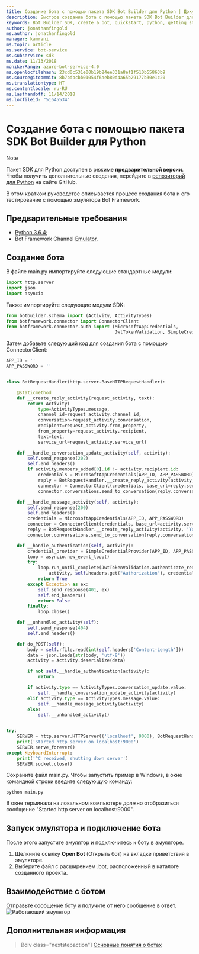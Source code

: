 ```yaml
---
title: Создание бота с помощью пакета SDK Bot Builder для Python | Документация Майкрософт
description: Быстрое создание бота с помощью пакета SDK Bot Builder для Python.
keywords: Bot Builder SDK, create a bot, quickstart, python, getting started
author: jonathanfingold
ms.author: jonathanfingold
manager: kamrani
ms.topic: article
ms.service: bot-service
ms.subservice: sdk
ms.date: 11/13/2018
monikerRange: azure-bot-service-4.0
ms.openlocfilehash: 23cd0c531e00b19b24ee331a8ef1f510b55863b9
ms.sourcegitcommit: 8b7bdbcbb01054f6aeb80d4a65b29177b30e1c20
ms.translationtype: HT
ms.contentlocale: ru-RU
ms.lasthandoff: 11/14/2018
ms.locfileid: "51645534"
---
```

# <a name="create-a-bot-with-the-bot-builder-sdk-for-python"></a>Создание бота с помощью пакета SDK Bot Builder для Python

>[!NOTE] 
> Пакет SDK для Python доступен в режиме **предварительной версии**. Чтобы получить дополнительные сведения, перейдите в [репозиторий для Python](https://github.com/Microsoft/botbuilder-python) на сайте GitHub. 

В этом кратком руководстве описывается процесс создания бота и его тестирование с помощью эмулятора Bot Framework. 

## <a name="pre-requisite"></a>Предварительные требования
- [Python 3.6.4](https://www.python.org/downloads/); 
- Bot Framework Channel [Emulator](https://aka.ms/Emulator-wiki-getting-started).

## <a name="create-a-bot"></a>Создание бота
В файле main.py импортируйте следующие стандартные модули:

```python
import http.server
import json
import asyncio
```

Также импортируйте следующие модули SDK:
```python
from botbuilder.schema import (Activity, ActivityTypes)
from botframework.connector import ConnectorClient
from botframework.connector.auth import (MicrosoftAppCredentials,
                                         JwtTokenValidation, SimpleCredentialProvider)
```
Затем добавьте следующий код для создания бота с помощью ConnectorClient:
```python
APP_ID = ''
APP_PASSWORD = ''


class BotRequestHandler(http.server.BaseHTTPRequestHandler):

    @staticmethod
    def __create_reply_activity(request_activity, text):
        return Activity(
            type=ActivityTypes.message,
            channel_id=request_activity.channel_id,
            conversation=request_activity.conversation,
            recipient=request_activity.from_property,
            from_property=request_activity.recipient,
            text=text,
            service_url=request_activity.service_url)

    def __handle_conversation_update_activity(self, activity):
        self.send_response(202)
        self.end_headers()
        if activity.members_added[0].id != activity.recipient.id:
            credentials = MicrosoftAppCredentials(APP_ID, APP_PASSWORD)
            reply = BotRequestHandler.__create_reply_activity(activity, 'Hello and welcome to the echo bot!')
            connector = ConnectorClient(credentials, base_url=reply.service_url)
            connector.conversations.send_to_conversation(reply.conversation.id, reply)

    def __handle_message_activity(self, activity):
        self.send_response(200)
        self.end_headers()
        credentials = MicrosoftAppCredentials(APP_ID, APP_PASSWORD)
        connector = ConnectorClient(credentials, base_url=activity.service_url)
        reply = BotRequestHandler.__create_reply_activity(activity, 'You said: %s' % activity.text)
        connector.conversations.send_to_conversation(reply.conversation.id, reply)

    def __handle_authentication(self, activity):
        credential_provider = SimpleCredentialProvider(APP_ID, APP_PASSWORD)
        loop = asyncio.new_event_loop()
        try:
            loop.run_until_complete(JwtTokenValidation.authenticate_request(
                activity, self.headers.get("Authorization"), credential_provider))
            return True
        except Exception as ex:
            self.send_response(401, ex)
            self.end_headers()
            return False
        finally:
            loop.close()

    def __unhandled_activity(self):
        self.send_response(404)
        self.end_headers()

    def do_POST(self):
        body = self.rfile.read(int(self.headers['Content-Length']))
        data = json.loads(str(body, 'utf-8'))
        activity = Activity.deserialize(data)

        if not self.__handle_authentication(activity):
            return

        if activity.type == ActivityTypes.conversation_update.value:
            self.__handle_conversation_update_activity(activity)
        elif activity.type == ActivityTypes.message.value:
            self.__handle_message_activity(activity)
        else:
            self.__unhandled_activity()


try:
    SERVER = http.server.HTTPServer(('localhost', 9000), BotRequestHandler)
    print('Started http server on localhost:9000')
    SERVER.serve_forever()
except KeyboardInterrupt:
    print('^C received, shutting down server')
    SERVER.socket.close()
```


Сохраните файл main.py. Чтобы запустить пример в Windows, в окне командной строки введите следующую команду:
```
python main.py
```
В окне терминала на локальном компьютере должно отобразиться сообщение "Started http server on localhost:9000".

## <a name="start-the-emulator-and-connect-your-bot"></a>Запуск эмулятора и подключение бота

После этого запустите эмулятор и подключитесь к боту в эмуляторе.

1. Щелкните ссылку **Open Bot** (Открыть бот) на вкладке приветствия в эмуляторе. 
2. Выберите файл с расширением .bot, расположенный в каталоге созданного проекта.

## <a name="interact-with-your-bot"></a>Взаимодействие с ботом

Отправьте сообщение боту и получите от него сообщение в ответ.
![Работающий эмулятор](../media/emulator-v4/emulator-running.png)


## <a name="next-steps"></a>Дополнительная информация

> [!div class="nextstepaction"]
> [Основные понятия о ботах](../v4sdk/bot-builder-basics.md)
